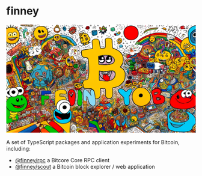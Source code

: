# finney

![finney](./finney.webp)

A set of TypeScript packages and application experiments for Bitcoin, including:

- [@finney/rpc](./packages/rpc/) a Bitcore Core RPC client
- [@finney/scout](./packages/scout) a Bitcoin block explorer / web application
